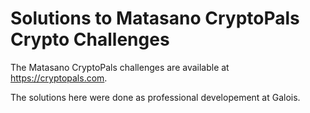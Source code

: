 Solutions to Matasano CryptoPals Crypto Challenges
==================================================

The Matasano CryptoPals challenges are available at https://cryptopals.com.

The solutions here were done as professional developement at
Galois.
